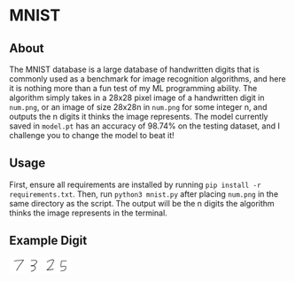 # MNIST 

## About 
The MNIST database is a large database of handwritten digits that is commonly used as a benchmark for image recognition algorithms, and here it is nothing more than a fun test of my ML programming ability. The algorithm simply takes in a 28x28 pixel image of a handwritten digit in `num.png`, or an image of size 28x28n in `num.png` for some integer n, and outputs the n digits it thinks the image represents. The model currently saved in `model.pt` has an accuracy of 98.74% on the testing dataset, and I challenge you to change the model to beat it!

## Usage
First, ensure all requirements are installed by running `pip install -r requirements.txt`. Then, run `python3 mnist.py` after placing `num.png` in the same directory as the script. The output will be the n digits the algorithm thinks the image represents in the terminal. 

## Example Digit
![Example Digit](num.png)